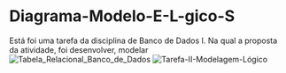 # Diagrama-Modelo-E-L-gico-S
Está foi uma tarefa da disciplina de Banco de Dados I. Na qual a proposta da atividade, foi desenvolver, modelar
![Tabela_Relacional_Banco_de_Dados](https://github.com/user-attachments/assets/bf7471bd-6ccd-46dd-9d93-5e9466f70898)
![Tarefa-II-Modelagem-Lógico](https://github.com/user-attachments/assets/66381b9f-1660-4b60-9aab-424fed2539b3)

